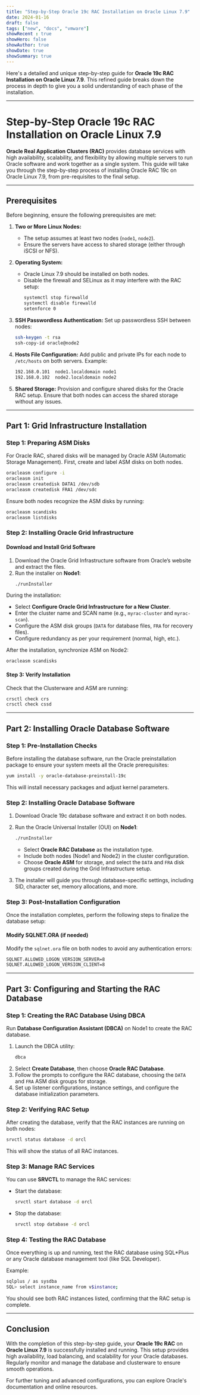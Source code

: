 ```yaml
---
title: "Step-by-Step Oracle 19c RAC Installation on Oracle Linux 7.9"
date: 2024-01-16
draft: false
tags: ["new", "docs", "vmware"]
showRecent : true
showHero: false
showAuthor: true
showDate: true
showSummary: true
---
```


Here's a detailed and unique step-by-step guide for **Oracle 19c RAC Installation on Oracle Linux 7.9**. This refined guide breaks down the process in depth to give you a solid understanding of each phase of the installation.

---

# Step-by-Step Oracle 19c RAC Installation on Oracle Linux 7.9

**Oracle Real Application Clusters (RAC)** provides database services with high availability, scalability, and flexibility by allowing multiple servers to run Oracle software and work together as a single system. This guide will take you through the step-by-step process of installing Oracle RAC 19c on Oracle Linux 7.9, from pre-requisites to the final setup.

---

## Prerequisites

Before beginning, ensure the following prerequisites are met:

1. **Two or More Linux Nodes:**
   - The setup assumes at least two nodes (`node1`, `node2`).
   - Ensure the servers have access to shared storage (either through iSCSI or NFS).

2. **Operating System:**
   - Oracle Linux 7.9 should be installed on both nodes.
   - Disable the firewall and SELinux as it may interfere with the RAC setup:
     ```bash
     systemctl stop firewalld
     systemctl disable firewalld
     setenforce 0
     ```

3. **SSH Passwordless Authentication:**
   Set up passwordless SSH between nodes:
   ```bash
   ssh-keygen -t rsa
   ssh-copy-id oracle@node2
   ```

4. **Hosts File Configuration:**
   Add public and private IPs for each node to `/etc/hosts` on both servers. Example:
   ```bash
   192.168.0.101  node1.localdomain node1
   192.168.0.102  node2.localdomain node2
   ```

5. **Shared Storage:**
   Provision and configure shared disks for the Oracle RAC setup. Ensure that both nodes can access the shared storage without any issues.

---

## Part 1: Grid Infrastructure Installation

### Step 1: Preparing ASM Disks

For Oracle RAC, shared disks will be managed by Oracle ASM (Automatic Storage Management). First, create and label ASM disks on both nodes.

```bash
oracleasm configure -i
oracleasm init
oracleasm createdisk DATA1 /dev/sdb
oracleasm createdisk FRA1 /dev/sdc
```

Ensure both nodes recognize the ASM disks by running:
```bash
oracleasm scandisks
oracleasm listdisks
```

### Step 2: Installing Oracle Grid Infrastructure

#### Download and Install Grid Software

1. Download the Oracle Grid Infrastructure software from Oracle’s website and extract the files.
2. Run the installer on **Node1**:
   ```bash
   ./runInstaller
   ```

During the installation:
- Select **Configure Oracle Grid Infrastructure for a New Cluster**.
- Enter the cluster name and SCAN name (e.g., `myrac-cluster` and `myrac-scan`).
- Configure the ASM disk groups (`DATA` for database files, `FRA` for recovery files).
- Configure redundancy as per your requirement (normal, high, etc.).

After the installation, synchronize ASM on Node2:
```bash
oracleasm scandisks
```

#### Step 3: Verify Installation
Check that the Clusterware and ASM are running:
```bash
crsctl check crs
crsctl check cssd
```

---

## Part 2: Installing Oracle Database Software

### Step 1: Pre-Installation Checks

Before installing the database software, run the Oracle preinstallation package to ensure your system meets all the Oracle prerequisites:
```bash
yum install -y oracle-database-preinstall-19c
```

This will install necessary packages and adjust kernel parameters.

### Step 2: Installing Oracle Database Software

1. Download Oracle 19c database software and extract it on both nodes.
2. Run the Oracle Universal Installer (OUI) on **Node1**:
   ```bash
   ./runInstaller
   ```
   - Select **Oracle RAC Database** as the installation type.
   - Include both nodes (Node1 and Node2) in the cluster configuration.
   - Choose **Oracle ASM** for storage, and select the `DATA` and `FRA` disk groups created during the Grid Infrastructure setup.
   
3. The installer will guide you through database-specific settings, including SID, character set, memory allocations, and more.

### Step 3: Post-Installation Configuration

Once the installation completes, perform the following steps to finalize the database setup:

#### Modify SQLNET.ORA (if needed)
Modify the `sqlnet.ora` file on both nodes to avoid any authentication errors:
```bash
SQLNET.ALLOWED_LOGON_VERSION_SERVER=8
SQLNET.ALLOWED_LOGON_VERSION_CLIENT=8
```

---

## Part 3: Configuring and Starting the RAC Database

### Step 1: Creating the RAC Database Using DBCA

Run **Database Configuration Assistant (DBCA)** on Node1 to create the RAC database.

1. Launch the DBCA utility:
   ```bash
   dbca
   ```
2. Select **Create Database**, then choose **Oracle RAC Database**.
3. Follow the prompts to configure the RAC database, choosing the `DATA` and `FRA` ASM disk groups for storage.
4. Set up listener configurations, instance settings, and configure the database initialization parameters.

### Step 2: Verifying RAC Setup

After creating the database, verify that the RAC instances are running on both nodes:
```bash
srvctl status database -d orcl
```
This will show the status of all RAC instances.

### Step 3: Manage RAC Services

You can use **SRVCTL** to manage the RAC services:
- Start the database:
  ```bash
  srvctl start database -d orcl
  ```
- Stop the database:
  ```bash
  srvctl stop database -d orcl
  ```

### Step 4: Testing the RAC Database

Once everything is up and running, test the RAC database using SQL*Plus or any Oracle database management tool (like SQL Developer).

Example:
```bash
sqlplus / as sysdba
SQL> select instance_name from v$instance;
```

You should see both RAC instances listed, confirming that the RAC setup is complete.

---

## Conclusion

With the completion of this step-by-step guide, your **Oracle 19c RAC** on **Oracle Linux 7.9** is successfully installed and running. This setup provides high availability, load balancing, and scalability for your Oracle databases. Regularly monitor and manage the database and clusterware to ensure smooth operations.

For further tuning and advanced configurations, you can explore Oracle's documentation and online resources.
